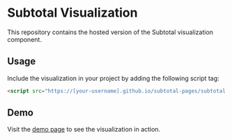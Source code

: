 # Subtotal Visualization

This repository contains the hosted version of the Subtotal visualization component.

## Usage

Include the visualization in your project by adding the following script tag:

```html
<script src="https://[your-username].github.io/subtotal-pages/subtotal.js"></script>
```

## Demo

Visit the [demo page](https://dangqwe46.github.io/subtotal-pages/) to see the visualization in action. 
